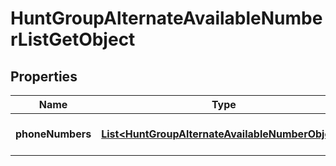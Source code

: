 

# HuntGroupAlternateAvailableNumberListGetObject


## Properties

| Name | Type | Description | Notes |
|------------ | ------------- | ------------- | -------------|
|**phoneNumbers** | [**List&lt;HuntGroupAlternateAvailableNumberObject&gt;**](HuntGroupAlternateAvailableNumberObject.md) | Array of phone numbers. |  |




